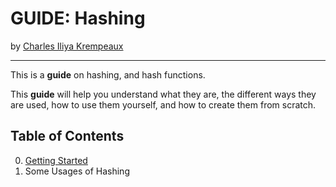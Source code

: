 # GUIDE: Hashing
by [Charles Iliya Krempeaux](http://changelog.ca/)

---

This is a **guide** on hashing, and hash functions.

This **guide** will help you understand what they are, the different ways they are used, how to use them yourself, and how to create them from scratch.

## Table of Contents
0. [Getting Started](chapters/getting-started/README.md)
1. Some Usages of Hashing
